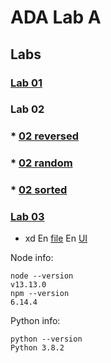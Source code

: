 # ADA Lab A

## Labs
### [Lab 01](/ada-lab-1.js)
### Lab 02
### * [02 reversed](/ada-lab-2-reversed.js)
### * [02 random](/ada-lab-2-random.js)
### * [02 sorted](/ada-lab-2-ordered.js)
### [Lab 03](/compare-prac3.py)

* xd
En [file](/ada-lab-2-ordered.js)
En [UI]()

Node info:
```
node --version
v13.13.0
npm --version
6.14.4
```
Python info:
```
python --version
Python 3.8.2
```
